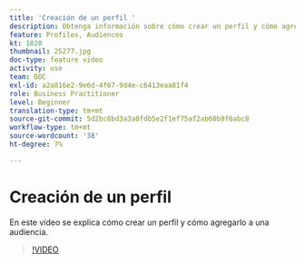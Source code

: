 ```yaml
---
title: 'Creación de un perfil '
description: Obtenga información sobre cómo crear un perfil y cómo agregarlo a una audiencia.
feature: Profiles, Audiences
kt: 1820
thumbnail: 25277.jpg
doc-type: feature video
activity: use
team: DOC
exl-id: a2a816e2-9e6d-4f67-9d4e-c6413eaa81f4
role: Business Practitioner
level: Beginner
translation-type: tm+mt
source-git-commit: 5d2bc8bd3a3a0fdb5e2f1ef75af2ab60b8f6abc8
workflow-type: tm+mt
source-wordcount: '38'
ht-degree: 7%

---
```


# Creación de un perfil

En este vídeo se explica cómo crear un perfil y cómo agregarlo a una audiencia.

>[!VIDEO](https://video.tv.adobe.com/v/25277/?quality=12)
